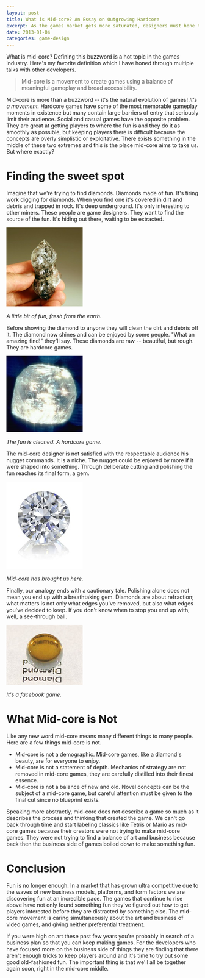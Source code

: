 ```yaml
---
layout: post
title: What is Mid-core? An Essay on Outgrowing Hardcore
excerpt: As the games market gets more saturated, designers must hone their craft.
date: 2013-01-04
categories: game-design
---
```

What is mid-core? Defining this buzzword is a hot topic in the games industry. Here's my favorite definition which I have honed through multiple talks with other developers.

> Mid-core is a movement to create games using a balance of meaningful gameplay and broad accessibility.

Mid-core is more than a buzzword -- it's the natural evolution of games! _It's a movement._ Hardcore games have some of the most memorable gameplay moments in existence but many contain large barriers of entry that seriously limit their audience. Social and casual games have the opposite problem. They are great at getting players to where the fun is and they do it as smoothly as possible, but keeping players there is difficult because the concepts are overly simplistic or exploitative. There exists something in the middle of these two extremes and this is the place mid-core aims to take us. But where exactly?

# Finding the sweet spot

Imagine that we're trying to find diamonds. Diamonds made of fun. It's tiring work digging for diamonds. When you find one it's covered in dirt and debris and trapped in rock. It's deep underground. It's only interesting to other miners. These people are game designers. They want to find the source of the fun. It's hiding out there, waiting to be extracted.

![](/assets/midcore/diamond_mined.jpg)

_A little bit of fun, fresh from the earth._

Before showing the diamond to anyone they will clean the dirt and debris off it. The diamond now shines and can be enjoyed by some people. "What an amazing find!" they'll say. These diamonds are raw -- beautiful, but rough. They are hardcore games.

![](/assets/midcore/diamond_rough.jpg)

_The fun is cleaned. A hardcore game._

The mid-core designer is not satisfied with the respectable audience his nugget commands. It is a niche. The nugget could be enjoyed by more if it were shaped into something. Through deliberate cutting and polishing the fun reaches its final form, a gem.

![](/assets/midcore/diamond_gem.jpg)

_Mid-core has brought us here._

Finally, our analogy ends with a cautionary tale. Polishing alone does not mean you end up with a breathtaking gem. Diamonds are about refraction; what matters is not only what edges you've removed, but also what edges you've decided to keep. If you don't know when to stop you end up with, well, a see-through ball.

![](/assets/midcore/diamond_sphere.jpg)

_It's a facebook game._

# What Mid-core is Not

Like any new word mid-core means many different things to many people. Here are a few things mid-core is not.

* Mid-core is not a demographic. Mid-core games, like a diamond's beauty, are for everyone to enjoy.
* Mid-core is not a statement of depth. Mechanics of strategy are not removed in mid-core games, they are carefully distilled into their finest essence.
* Mid-core is not a balance of new and old. Novel concepts can be the subject of a mid-core game, but careful attention must be given to the final cut since no blueprint exists.

Speaking more abstractly, mid-core does not describe a game so much as it describes the process and thinking that created the game. We can't go back through time and start labeling classics like Tetris or Mario as mid-core games because their creators were not trying to make mid-core games. They were not trying to find a balance of art and business because back then the business side of games boiled down to make something fun.

# Conclusion

Fun is no longer enough. In a market that has grown ultra competitive due to the waves of new business models, platforms, and form factors we are discovering fun at an incredible pace. The games that continue to rise above have not only found something fun they've figured out how to get players interested before they are distracted by something else. The mid-core movement is caring simultaneously about the art and business of video games, and giving neither preferential treatment.

If you were high on art these past few years you're probably in search of a business plan so that you can keep making games. For the developers who have focused more on the business side of things they are finding that there aren't enough tricks to keep players around and it's time to try out some good old-fashioned fun. The important thing is that we'll all be together again soon, right in the mid-core middle.
